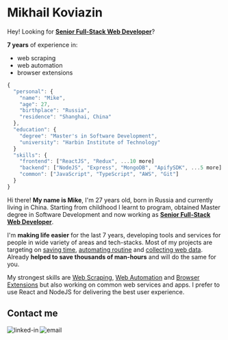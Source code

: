 # Mikhail Koviazin

Hey! Looking for <ins><strong>Senior Full-Stack Web Developer</strong></ins>?

<strong>7 years</strong> of experience in:
- web scraping
- web automation
- browser extensions


```javascript
{
  "personal": {
    "name": "Mike",
    "age": 27,
    "birthplace": "Russia",
    "residence": "Shanghai, China"
  },
  "education": {
    "degree": "Master's in Software Development",
    "university": "Harbin Institute of Technology"
  }
  "skills": {
    "frontend": ["ReactJS", "Redux", ...10 more]
    "backend": ["NodeJS", "Express", "MongoDB", "ApifySDK", ...5 more]
    "common": ["JavaScript", "TypeScript", "AWS", "Git"]
  }
}
```

Hi there! **My name is Mike**, I'm 27 years old, born in Russia and currently living in China. Starting from childhood I learnt to program, obtained Master degree in Software Development and now working as <ins>**Senior Full-Stack Web Developer**</ins>.

I'm **making life easier** for the last 7 years, developing tools and services for people in wide variety of areas and tech-stacks. Most of my projects are targeting on <ins>saving time</ins>, <ins>automating routine</ins> and <ins>collecting web data</ins>. Already **helped to save thousands of man-hours** and will do the same for you.

My strongest skills are <ins>Web Scraping</ins>, <ins>Web Automation</ins> and <ins>Browser Extensions</ins> but also working on common web services and apps. I prefer to use React and NodeJS for delivering the best user experience.

## Contact me
[<img align="left" alt="linked-in" src="https://img.shields.io/badge/linkedin-%230077B5.svg?&style=for-the-badge&logo=linkedin&logoColor=white" />](https://www.linkedin.com/in/mikhail-koviazin/)
[<img align="left" alt="email" src="https://img.shields.io/badge/-Email-red?style=for-the-badge&logo=mail.ru&logoColor=white" />](mailto:mikhailkoviazin@gmail.com)

